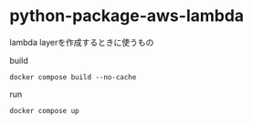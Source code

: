 # python-package-aws-lambda
lambda layerを作成するときに使うもの


build

`docker compose build --no-cache`

run

`docker compose up`